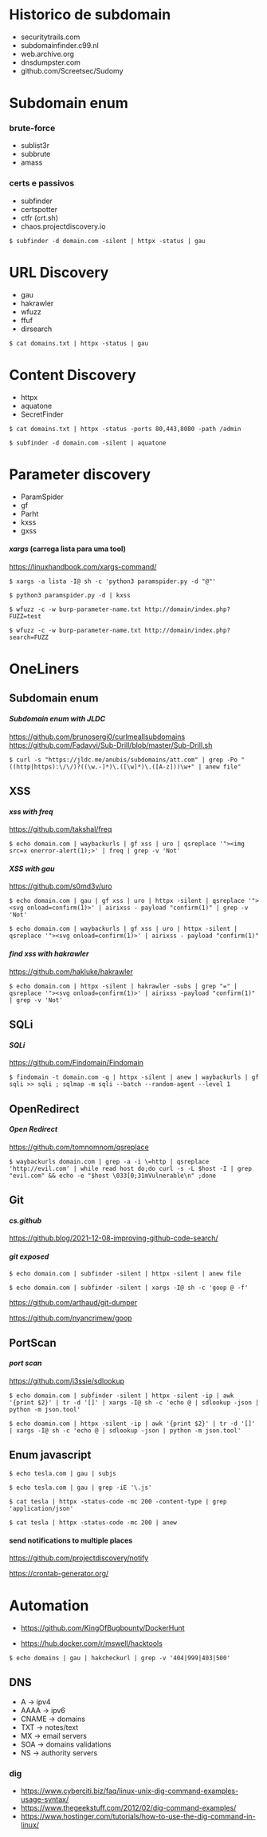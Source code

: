 # Historico de subdomain

- securitytrails.com
- subdomainfinder.c99.nl
- web.archive.org
- dnsdumpster.com
- github.com/Screetsec/Sudomy

# Subdomain enum

### brute-force

- sublist3r
- subbrute
- amass

### certs e passivos

- subfinder
- certspotter
- ctfr (crt.sh)
- chaos.projectdiscovery.io

``` $ subfinder -d domain.com -silent | httpx -status | gau ```

# URL Discovery 

- gau
- hakrawler
- wfuzz
- ffuf
- dirsearch

``` $ cat domains.txt | httpx -status | gau ```

# Content Discovery

- httpx
- aquatone
- SecretFinder

``` $ cat domains.txt | httpx -status -ports 80,443,8080 -path /admin ``` 

``` $ subfinder -d domain.com -silent | aquatone ```  

# Parameter discovery

- ParamSpider
- gf
- Parht
- kxss
- gxss


#### _xargs_ (carrega lista para uma tool)
 
 https://linuxhandbook.com/xargs-command/

 ``` $ xargs -a lista -I@ sh -c 'python3 paramspider.py -d "@"' ```

``` $ python3 paramspider.py -d | kxss ```

``` $ wfuzz -c -w burp-parameter-name.txt http://domain/index.php?FUZZ=test ```

``` $ wfuzz -c -w burp-parameter-name.txt http://domain/index.php?search=FUZZ ```

# OneLiners

## Subdomain enum

#### _Subdomain enum with JLDC_

 https://github.com/brunosergi0/curlmeallsubdomains
 https://github.com/Fadavvi/Sub-Drill/blob/master/Sub-Drill.sh

 ``` $ curl -s "https://jldc.me/anubis/subdomains/att.com" | grep -Po "((http|https):\/\/)?((\w.-]*)\.([\w]*)\.([A-z]))\w+" | anew file" ```

## XSS

#### _xss with freq_

 https://github.com/takshal/freq

 ``` $ echo domain.com | waybackurls | gf xss | uro | qsreplace '"><img src=x onerror-alert(1);>' | freq | grep -v 'Not' ```

#### _XSS with gau_

 https://github.com/s0md3v/uro

 ``` $ echo domain.com | gau | gf xss | uro | httpx -silent | qsreplace '"><svg onload=confirm(1)>' | airixss - payload "confirm(1)" | grep -v 'Not' ```
 
 ``` $ echo domain.com | waybackurls | gf xss | uro | httpx -silent | qsreplace '"><svg onload=confirm(1)>' | airixss - payload "confirm(1)" ```

 #### _find xss with hakrawler_

 https://github.com/hakluke/hakrawler

 ``` $ echo domain.com | httpx -silent | hakrawler -subs | grep "=" | qsreplace '"><svg onload=confirm(1)>' | airixss -payload "confirm(1)" | grep -v 'Not' ``` 
 

## SQLi

#### _SQLi_

 https://github.com/Findomain/Findomain

 ``` $ findomain -t domain.com -q | httpx -silent | anew | waybackurls | gf sqli >> sqli ; sqlmap -m sqli --batch --random-agent --level 1 ```

## OpenRedirect

 #### _Open Redirect_

 https://github.com/tomnomnom/qsreplace
 
 ``` $ waybackurls domain.com | grep -a -i \=http | qsreplace 'http://evil.com' | while read host do;do curl -s -L $host -I | grep "evil.com" && echo -e "$host \033[0;31mVulnerable\n" ;done ```

## Git

#### _cs.github_
 
 https://github.blog/2021-12-08-improving-github-code-search/


#### _git exposed_

 ``` $ echo domain.com | subfinder -silent | httpx -silent | anew file ```
 
 ``` $ echo domain.com | subfinder -silent | xargs -I@ sh -c 'goop @ -f' ```

 https://github.com/arthaud/git-dumper
 
 https://github.com/nyancrimew/goop

## PortScan

#### _port scan_

 https://github.com/j3ssie/sdlookup
 
 ``` $ echo domain.com | subfinder -silent | httpx -silent -ip | awk '{print $2}' | tr -d '[]' | xargs -I@ sh -c 'echo @ | sdlookup -json | python -m json.tool' ```
 
 
 ``` $ echo doamin.com | httpx -silent -ip | awk '{print $2}' | tr -d '[]' | xargs -I@ sh -c 'echo @ | sdlookup -json | python -m json.tool' ```

## Enum javascript

 ``` $ echo tesla.com | gau | subjs ```
 
 ``` $ echo tesla.com | gau | grep -iE '\.js' ```
 
 ``` $ cat tesla | httpx -status-code -mc 200 -content-type | grep 'application/json' ```
 
 ``` $ cat tesla | httpx -status-code -mc 200 | anew ```


#### send notifications to multiple places 

https://github.com/projectdiscovery/notify

https://crontab-generator.org/

# Automation 

- https://github.com/KingOfBugbounty/DockerHunt

- https://hub.docker.com/r/mswell/hacktools

``` $ echo domains | gau | hakcheckurl | grep -v '404|999|403|500' ```

## DNS

- A -> ipv4
- AAAA -> ipv6
- CNAME -> domains
- TXT -> notes/text
- MX -> email servers
- SOA -> domains validations
- NS -> authority servers

### dig 

- https://www.cyberciti.biz/faq/linux-unix-dig-command-examples-usage-syntax/
- https://www.thegeekstuff.com/2012/02/dig-command-examples/
- https://www.hostinger.com/tutorials/how-to-use-the-dig-command-in-linux/

